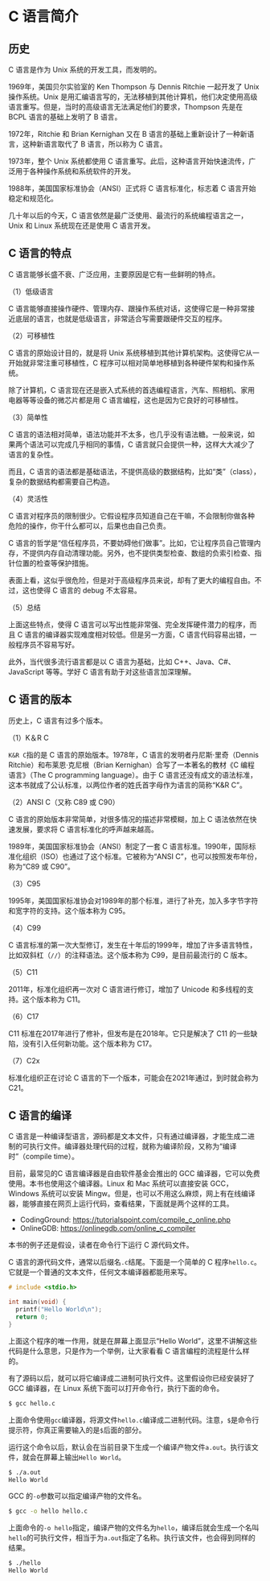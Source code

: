 # C 语言简介

## 历史

C 语言是作为 Unix 系统的开发工具，而发明的。

1969年，美国贝尔实验室的 Ken Thompson 与 Dennis Ritchie 一起开发了 Unix 操作系统。Unix 是用汇编语言写的，无法移植到其他计算机，他们决定使用高级语言重写。但是，当时的高级语言无法满足他们的要求，Thompson 先是在 BCPL 语言的基础上发明了 B 语言。

1972年，Ritchie 和 Brian Kernighan 又在 B 语言的基础上重新设计了一种新语言，这种新语言取代了 B 语言，所以称为 C 语言。

1973年，整个 Unix 系统都使用 C 语言重写。此后，这种语言开始快速流传，广泛用于各种操作系统和系统软件的开发。

1988年，美国国家标准协会（ANSI）正式将 C 语言标准化，标志着 C 语言开始稳定和规范化。

几十年以后的今天，C 语言依然是最广泛使用、最流行的系统编程语言之一，Unix 和 Linux 系统现在还是使用 C 语言开发。

## C 语言的特点

C 语言能够长盛不衰、广泛应用，主要原因是它有一些鲜明的特点。

（1）低级语言

C 语言能够直接操作硬件、管理内存、跟操作系统对话，这使得它是一种非常接近底层的语言，也就是低级语言，非常适合写需要跟硬件交互的程序。

（2）可移植性

C 语言的原始设计目的，就是将 Unix 系统移植到其他计算机架构。这使得它从一开始就非常注重可移植性，C 程序可以相对简单地移植到各种硬件架构和操作系统。

除了计算机，C 语言现在还是嵌入式系统的首选编程语言，汽车、照相机、家用电器等等设备的微芯片都是用 C 语言编程，这也是因为它良好的可移植性。

（3）简单性

C 语言的语法相对简单，语法功能并不太多，也几乎没有语法糖。一般来说，如果两个语法可以完成几乎相同的事情，C 语言就只会提供一种，这样大大减少了语言的复杂性。

而且，C 语言的语法都是基础语法，不提供高级的数据结构，比如“类”（class），复杂的数据结构都需要自己构造。

（4）灵活性

C 语言对程序员的限制很少。它假设程序员知道自己在干嘛，不会限制你做各种危险的操作，你干什么都可以，后果也由自己负责。

C 语言的哲学是“信任程序员，不要妨碍他们做事”。比如，它让程序员自己管理内存，不提供内存自动清理功能。另外，也不提供类型检查、数组的负索引检查、指针位置的检查等保护措施。

表面上看，这似乎很危险，但是对于高级程序员来说，却有了更大的编程自由。不过，这也使得 C 语言的 debug 不太容易。

（5）总结

上面这些特点，使得 C 语言可以写出性能非常强、完全发挥硬件潜力的程序，而且 C 语言的编译器实现难度相对较低。但是另一方面，C 语言代码容易出错，一般程序员不容易写好。

此外，当代很多流行语言都是以 C 语言为基础，比如 C++、Java、C#、JavaScript 等等。学好 C 语言有助于对这些语言加深理解。

## C 语言的版本

历史上，C 语言有过多个版本。

（1）K＆R C

`K&R C`指的是 C 语言的原始版本。1978年，C 语言的发明者丹尼斯·里奇（Dennis Ritchie）和布莱恩·克尼根（Brian Kernighan）合写了一本著名的教材《C 编程语言》（The C programming language）。由于 C 语言还没有成文的语法标准，这本书就成了公认标准，以两位作者的姓氏首字母作为语言的简称“K&R C”。

（2）ANSI C（又称 C89 或 C90）

C 语言的原始版本非常简单，对很多情况的描述非常模糊，加上 C 语法依然在快速发展，要求将 C 语言标准化的呼声越来越高。

1989年，美国国家标准协会（ANSI）制定了一套 C 语言标准。1990年，国际标准化组织（ISO）也通过了这个标准。它被称为“ANSI C”，也可以按照发布年份，称为“C89 或 C90”。

（3）C95

1995年，美国国家标准协会对1989年的那个标准，进行了补充，加入多字节字符和宽字符的支持。这个版本称为 C95。

（4）C99

C 语言标准的第一次大型修订，发生在十年后的1999年，增加了许多语言特性，比如双斜杠（`//`）的注释语法。这个版本称为 C99，是目前最流行的 C 版本。

（5）C11

2011年，标准化组织再一次对 C 语言进行修订，增加了 Unicode 和多线程的支持。这个版本称为 C11。

（6）C17

C11 标准在2017年进行了修补，但发布是在2018年。它只是解决了 C11 的一些缺陷，没有引入任何新功能。这个版本称为 C17。

（7）C2x

标准化组织正在讨论 C 语言的下一个版本，可能会在2021年通过，到时就会称为 C21。

## C 语言的编译

C 语言是一种编译型语言，源码都是文本文件，只有通过编译器，才能生成二进制的可执行文件。编译器处理代码的过程，就称为编译阶段，又称为“编译时”（compile time）。

目前，最常见的C 语言编译器是自由软件基金会推出的 GCC 编译器，它可以免费使用。本书也使用这个编译器。Linux 和 Mac 系统可以直接安装 GCC，Windows 系统可以安装 Mingw。但是，也可以不用这么麻烦，网上有在线编译器，能够直接在网页上运行代码，查看结果，下面就是两个这样的工具。

- CodingGround: https://tutorialspoint.com/compile_c_online.php
- OnlineGDB: https://onlinegdb.com/online_c_compiler

本书的例子还是假设，读者在命令行下运行 C 源代码文件。

C 语言的源代码文件，通常以后缀名`.c`结尾。下面是一个简单的 C 程序`hello.c`。它就是一个普通的文本文件，任何文本编译器都能用来写。

```c
# include <stdio.h>

int main(void) {
  printf("Hello World\n");
  return 0;
}
```

上面这个程序的唯一作用，就是在屏幕上面显示“Hello World”，这里不讲解这些代码是什么意思，只是作为一个举例，让大家看看 C 语言编程的流程是什么样的。

有了源码以后，就可以将它编译成二进制可执行文件。这里假设你已经安装好了 GCC 编译器，在 Linux 系统下面可以打开命令行，执行下面的命令。

```bash
$ gcc hello.c
```

上面命令使用`gcc`编译器，将源文件`hello.c`编译成二进制代码。注意，`$`是命令行提示符，你真正需要输入的是`$`后面的部分。

运行这个命令以后，默认会在当前目录下生成一个编译产物文件`a.out`。执行该文件，就会在屏幕上输出`Hello World`。

```bash
$ ./a.out
Hello World
```

GCC 的`-o`参数可以指定编译产物的文件名。

```bash
$ gcc -o hello hello.c
```

上面命令的`-o hello`指定，编译产物的文件名为`hello`，编译后就会生成一个名叫`hello`的可执行文件，相当于为`a.out`指定了名称。执行该文件，也会得到同样的结果。

```bash
$ ./hello
Hello World
```

